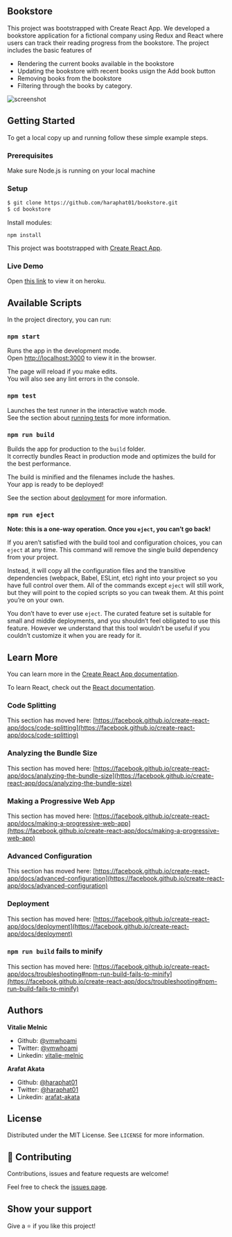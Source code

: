## Bookstore

This project was bootstrapped with Create React App. We developed a bookstore application for a fictional company using Redux and React where users can track their reading progress from the bookstore.
The project includes the basic features of

- Rendering the current books available in the bookstore
- Updating the bookstore with recent books usign the Add book button
- Removing books from the bookstore
- Filtering through the books by category.

![screenshot](./bookstore.gif)

## Getting Started

To get a local copy up and running follow these simple example steps.

### Prerequisites

Make sure Node.js is running on your local machine

### Setup

```bash
$ git clone https://github.com/haraphat01/bookstore.git
$ cd bookstore
```

Install modules:

```
npm install
```

This project was bootstrapped with [Create React App](https://github.com/facebook/create-react-app).

### Live Demo

Open [this link](https://bookstorefrontend.netlify.app/) to view it on heroku.

## Available Scripts

In the project directory, you can run:

### `npm start`

Runs the app in the development mode.\
Open [http://localhost:3000](http://localhost:3000) to view it in the browser.

The page will reload if you make edits.\
You will also see any lint errors in the console.

### `npm test`

Launches the test runner in the interactive watch mode.\
See the section about [running tests](https://facebook.github.io/create-react-app/docs/running-tests) for more information.

### `npm run build`

Builds the app for production to the `build` folder.\
It correctly bundles React in production mode and optimizes the build for the best performance.

The build is minified and the filenames include the hashes.\
Your app is ready to be deployed!

See the section about [deployment](https://facebook.github.io/create-react-app/docs/deployment) for more information.

### `npm run eject`

**Note: this is a one-way operation. Once you `eject`, you can’t go back!**

If you aren’t satisfied with the build tool and configuration choices, you can `eject` at any time. This command will remove the single build dependency from your project.

Instead, it will copy all the configuration files and the transitive dependencies (webpack, Babel, ESLint, etc) right into your project so you have full control over them. All of the commands except `eject` will still work, but they will point to the copied scripts so you can tweak them. At this point you’re on your own.

You don’t have to ever use `eject`. The curated feature set is suitable for small and middle deployments, and you shouldn’t feel obligated to use this feature. However we understand that this tool wouldn’t be useful if you couldn’t customize it when you are ready for it.

## Learn More

You can learn more in the [Create React App documentation](https://facebook.github.io/create-react-app/docs/getting-started).

To learn React, check out the [React documentation](https://reactjs.org/).

### Code Splitting

This section has moved here: [https://facebook.github.io/create-react-app/docs/code-splitting](https://facebook.github.io/create-react-app/docs/code-splitting)

### Analyzing the Bundle Size

This section has moved here: [https://facebook.github.io/create-react-app/docs/analyzing-the-bundle-size](https://facebook.github.io/create-react-app/docs/analyzing-the-bundle-size)

### Making a Progressive Web App

This section has moved here: [https://facebook.github.io/create-react-app/docs/making-a-progressive-web-app](https://facebook.github.io/create-react-app/docs/making-a-progressive-web-app)

### Advanced Configuration

This section has moved here: [https://facebook.github.io/create-react-app/docs/advanced-configuration](https://facebook.github.io/create-react-app/docs/advanced-configuration)

### Deployment

This section has moved here: [https://facebook.github.io/create-react-app/docs/deployment](https://facebook.github.io/create-react-app/docs/deployment)

### `npm run build` fails to minify

This section has moved here: [https://facebook.github.io/create-react-app/docs/troubleshooting#npm-run-build-fails-to-minify](https://facebook.github.io/create-react-app/docs/troubleshooting#npm-run-build-fails-to-minify)

## Authors

**Vitalie Melnic**

- Github: [@vmwhoami](https://github.com/vmwhoami/)
- Twitter: [@vmwhoami](https://twitter.com/vmwhoami)
- Linkedin: [vitalie-melnic](https://www.linkedin.com/in/vitalie-melnic/)

**Arafat Akata**

- Github: [@haraphat01](https://github.com/haraphat01)
- Twitter: [@haraphat01](https://twitter.com/haraphat01)
- Linkedin: [arafat-akata](https://www.linkedin.com/in/arafat-akata/)

## License

Distributed under the MIT License. See `LICENSE` for more information.

## 🤝 Contributing

Contributions, issues and feature requests are welcome!

Feel free to check the [issues page](https://github.com/haraphat01/bookstore/issues).

## Show your support

Give a ⭐️ if you like this project!
